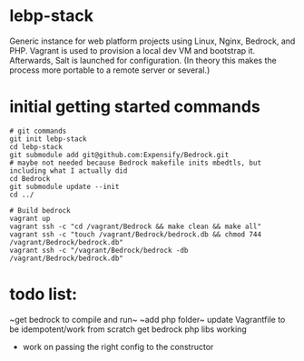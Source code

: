 # lebp-stack
Generic instance for web platform projects using Linux, Nginx, Bedrock, and PHP. Vagrant is used to provision a local dev VM and bootstrap it. Afterwards, Salt is launched for configuration. (In theory this makes the process more portable to a remote server or several.)

# initial getting started commands
```
# git commands
git init lebp-stack
cd lebp-stack
git submodule add git@github.com:Expensify/Bedrock.git
# maybe not needed because Bedrock makefile inits mbedtls, but including what I actually did
cd Bedrock
git submodule update --init
cd ../

# Build bedrock
vagrant up
vagrant ssh -c "cd /vagrant/Bedrock && make clean && make all"
vagrant ssh -c "touch /vagrant/Bedrock/bedrock.db && chmod 744 /vagrant/Bedrock/bedrock.db"
vagrant ssh -c "/vagrant/Bedrock/bedrock -db /vagrant/Bedrock/bedrock.db" 
```

# todo list:
~get bedrock to compile and run~
~add php folder~
update Vagrantfile to be idempotent/work from scratch
get bedrock php libs working
  - work on passing the right config to the constructor

